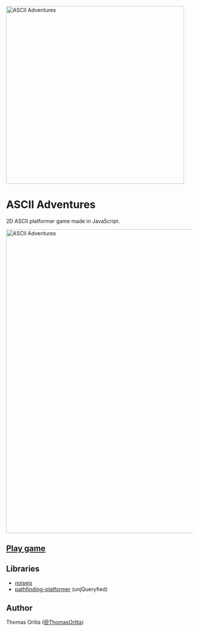 <img src="https://cdn.img.onl/asciiadventures/logo_big.png" alt="ASCII Adventures" width="480"/>

# ASCII Adventures

2D ASCII platformer game made in JavaScript.

<img src="https://cdn.img.onl/asciiadventures/banner.png" alt="ASCII Adventures" width="820"/>

## [Play game](https://asciiadventures.thomasorlita.com/)

## Libraries
 - [noisejs](https://github.com/josephg/noisejs)
 - [pathfinding-platformer](https://github.com/ashblue/pathfinding-platformer) (unjQueryfied) 

## Author
Thomas Orlita ([@ThomasOrlita](https://twitter.com/ThomasOrlita))
